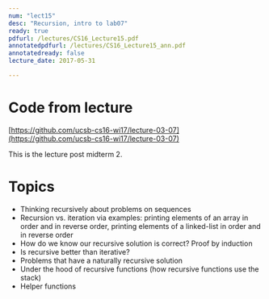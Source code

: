 ```yaml
---
num: "lect15"
desc: "Recursion, intro to lab07"
ready: true
pdfurl: /lectures/CS16_Lecture15.pdf
annotatedpdfurl: /lectures/CS16_Lecture15_ann.pdf 
annotatedready: false
lecture_date: 2017-05-31 

---
```

# Code from lecture
[https://github.com/ucsb-cs16-wi17/lecture-03-07](https://github.com/ucsb-cs16-wi17/lecture-03-07)

This is the lecture post midterm 2.

# Topics
* Thinking recursively about problems on sequences
* Recursion vs. iteration via examples: printing elements of an array in order and in reverse order, printing elements of a linked-list in order and in reverse order
* How do we know our recursive solution is correct? Proof by induction
* Is recursive better than iterative?
* Problems that have a naturally recursive solution
* Under the hood of recursive functions (how recursive functions use the stack)
* Helper functions
